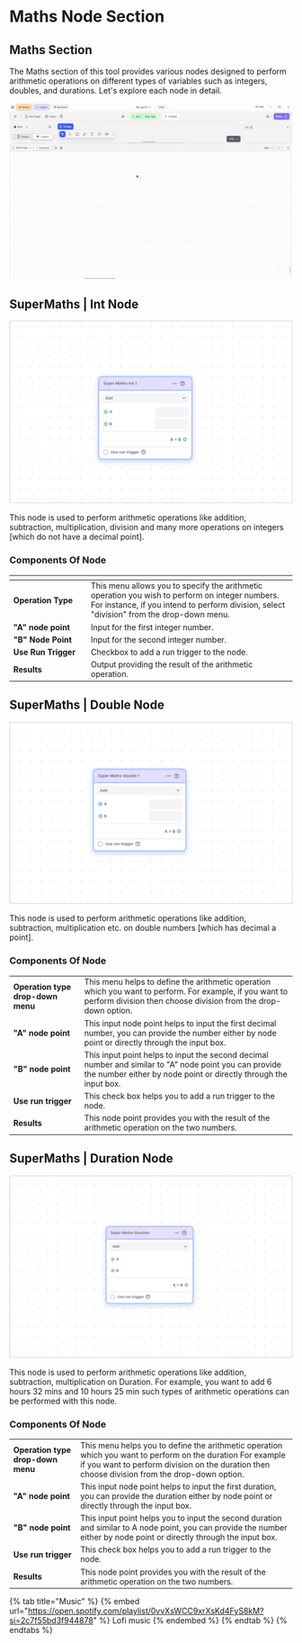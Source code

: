 # Maths Node Section

## Maths Section

The Maths section of this tool provides various nodes designed to perform arithmetic operations on different types of variables such as integers, doubles, and durations. Let's explore each node in detail.

![](../../.gitbook/assets/math-function.gif)


## SuperMaths | Int Node

![](../../.gitbook/assets/int.png)

This node is used to perform arithmetic operations like addition, subtraction, multiplication, division and many more operations on integers \[which do not have a decimal point].

### Components Of Node

<table><thead><tr><th width="124"></th><th></th></tr></thead><tbody><tr><td><strong>Operation Type</strong></td><td>This menu allows you to specify the arithmetic operation you wish to perform on integer numbers. For instance, if you intend to perform division, select "division" from the drop-down menu.</td></tr><tr><td><strong>"A" node point</strong></td><td>Input for the first integer number.</td></tr><tr><td><strong>"B" Node Point</strong></td><td>Input for the second integer number.</td></tr><tr><td> <strong>Use Run Trigger</strong></td><td>Checkbox to add a run trigger to the node.</td></tr><tr><td> <strong>Results</strong></td><td>Output providing the result of the arithmetic operation.</td></tr></tbody></table>

<!-- <table><thead><tr><th width="211"></th><th></th></tr></thead><tbody><tr><td><strong>Operation type drop-down menu</strong></td><td>This menu helps you to define the arithmetic operation which you want to perform on the integer numbers. For example, if you want to perform division then choose division from the drop-down option.</td></tr><tr><td><strong>"A" node point</strong></td><td>This input node point helps to input the first integer number, you can provide the number either by node point or directly through the input box.</td></tr><tr><td><strong>"B" node point</strong></td><td>This input point helps to input the second integer number and similar to "A" node point you can provide the number either by node point or directly through the input box.</td></tr><tr><td><strong>Use run trigger</strong></td><td>This check box is used to add run trigger to the node.</td></tr><tr><td><strong>Results</strong></td><td>This node point provides you with the result of the arithmetic operation on the two numbers.</td></tr></tbody></table> -->

## SuperMaths | Double Node

![](../../.gitbook/assets/double1.png)

This node is used to perform arithmetic operations like addition, subtraction, multiplication etc. on double numbers \[which has decimal a point].

### Components Of Node

|                                   |                                                                                                                                                                            |
| --------------------------------- | -------------------------------------------------------------------------------------------------------------------------------------------------------------------------- |
| **Operation type drop-down menu** | This menu helps to define the arithmetic operation which you want to perform. For example, if you want to perform division then choose division from the drop-down option. |
| **"A" node point**                | This input node point helps to input the first decimal number, you can provide the number either by node point or directly through the input box.                          |
| **"B" node point**                | This input point helps to input the second decimal number and similar to "A" node point you can provide the number either by node point or directly through the input box. |
| **Use run trigger**               | This check box helps you to add a run trigger to the node.                                                                                                                 |
| **Results**                       |  This node point provides you with the result of the arithmetic operation on the two numbers.                                                                              |

## SuperMaths | Duration Node

![](../../.gitbook/assets/duration1.png)

This node is used to perform arithmetic operations like addition, subtraction, multiplication on Duration. For example, you want to add 6 hours 32 mins and 10 hours 25 min such types of arithmetic operations can be performed with this node.

### Components Of Node

|                                    |                                                                                                                                                                                                              |
| ---------------------------------- | ------------------------------------------------------------------------------------------------------------------------------------------------------------------------------------------------------------ |
| **Operation type drop-down menu**  | This menu helps you to define the arithmetic operation which you want to perform on the duration For example if you want to perform division on the duration then choose division from the drop-down option. |
| **"A" node point**                 | This input node point helps to input the first duration, you can provide the duration either by node point or directly through the input box.                                                                |
| **"B" node point**                 | This input point helps you to input the second duration and similar to A node point, you can provide the number either by node point or directly through the input box.                                      |
| **Use run trigger**                | This check box helps you to add a run trigger to the node.                                                                                                                                                   |
| **Results**                        |  This node point provides you with the result of the arithmetic operation on the two numbers.                                                                                                                |


{% tab title="Music" %}
{% embed url="https://open.spotify.com/playlist/0vvXsWCC9xrXsKd4FyS8kM?si=2c7f55bd3f944878" %}
Lofi music
{% endembed %}
{% endtab %}
{% endtabs %}
